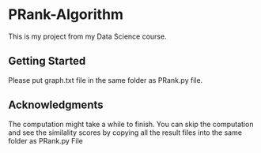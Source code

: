 # PRank-Algorithm
This is my project from my Data Science course.
## Getting Started
Please put graph.txt file in the same folder as PRank.py file.
## Acknowledgments
The computation might take a while to finish.
You can skip the computation and see the similality scores by copying all the result files into the same folder as PRank.py File
